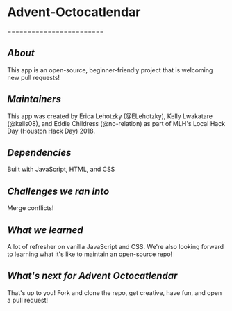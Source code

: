 # Advent-Octocatlendar #
========================

*About*
-------
This app is an open-source, beginner-friendly project that is welcoming new pull requests!

*Maintainers*
-------------
This app was created by Erica Lehotzky (@ELehotzky), Kelly Lwakatare (@kells08), and Eddie Childress (@no-relation) as part of MLH's Local Hack Day (Houston Hack Day) 2018. 

*Dependencies*
--------------
Built with JavaScript, HTML, and CSS

*Challenges we ran into*
------------------------
Merge conflicts!


*What we learned*
-----------------
A lot of refresher on vanilla JavaScript and CSS. We're also looking forward to learning what it's like to maintain an open-source repo!

*What's next for Advent Octocatlendar*
--------------------------------------
That's up to you! Fork and clone the repo, get creative, have fun, and open a pull request!